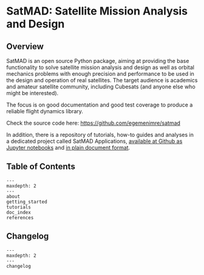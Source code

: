 # SatMAD: Satellite Mission Analysis and Design

## Overview 

SatMAD is an open source Python package, aiming at providing the base functionality to solve satellite mission analysis and design as well as orbital mechanics problems with enough precision and performance  to be used in the design and operation of real satellites. The target audience is academics and amateur satellite community, including Cubesats (and anyone else who might be interested).

The focus is on good documentation and good test coverage to produce a reliable flight dynamics library.

Check the source code here: <https://github.com/egemenimre/satmad>

In addition, there is a repository of tutorials, how-to guides and analyses in a dedicated project called SatMAD Applications,
[available at Github as Jupyter notebooks](https://github.com/egemenimre/satmad_applications) and [in plain document format](https://satmad-applications.readthedocs.io/).

## Table of Contents 

```{toctree} 
---
maxdepth: 2
---
about
getting_started
tutorials
doc_index
references
```

## Changelog


```{toctree} 
---
maxdepth: 2
---
changelog
```
